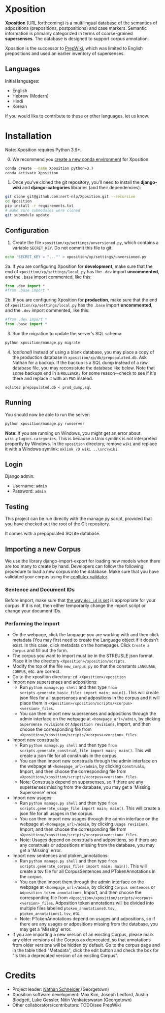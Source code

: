 # Xposition

__Xposition__ (URL forthcoming) is a multilingual database of the semantics of adpositions (prepositions, postpositions) and case markers.
Semantic information is primarily categorized in terms of coarse-grained __supersenses__.
The database is designed to support corpus annotation.

Xposition is the successor to [PrepWiki](http://demo.ark.cs.cmu.edu/PrepWiki/), which was limited to English prepositions
and used an earlier inventory of supersenses.

## Languages

Initial languages:

* English
* Hebrew (Modern)
* Hindi
* Korean

If you would like to contribute to these or other languages, let us know.


# Installation

Note: Xposition requires Python 3.6+.

0. We recommend you [create a new conda environment](https://docs.conda.io/projects/conda/en/latest/user-guide/tasks/manage-environments.html#creating-an-environment-with-commands) for Xposition:

```sh
conda create --name Xposition python=3.7
conda activate Xposition
```

1. Once you've cloned the git repository, you'll need to install the __django-wiki__ and __django-categories__ libraries (and their dependencies):

```sh
git clone git@github.com:nert-nlp/Xposition.git --recursive
cd Xposition
pip install -r requirements.txt
# make sure submodules were cloned
git submodule update
```

## Configuration

1. Create the file `xposition/xp/settings/unversioned.py`, which
contains a variable `SECRET_KEY`. Do not commit this file to git.

```sh
echo 'SECRET_KEY = "..."' > xposition/xp/settings/unversioned.py
```

2a. If you are configuring Xposition for **development**, make sure that the end
of `xposition/xp/settings/local.py` has the `.dev` import
**uncommented**, and the `.base` import commented, like this:

```py
from .dev import *
#from .base import *
```

2b. If you are configuring Xposition for **production**, make sure that the end
of `xposition/xp/settings/local.py` has the `.base` import
**uncommented**, and the `.dev` import commented, like this:

```py
#from .dev import *
from .base import *
```

3. Run the migration to update the server's SQL schema:

```sh
python xposition/manage.py migrate
```

4. _(optional)_ Instead of using a blank database, you may place a copy of the production 
database in `xposition/xp/db/prepopulated.db`. Ask Nathan for a backup. If the backup
is a SQL dump instead of a raw database file, you may reconsistute the database like below.
Note that some backups end in a `ROLLBACK;` for some reason--check to see if it's there and
replace it with an `END` instead.

```
sqlite3 prepopulated.db < prod_dump.sql
```

## Running
You should now be able to run the server:

```sh
python xposition/manage.py runserver
```

**Note**: If you are running on Windows, you might get an error about `wiki.plugins.categories`. This is because a Unix symlink is not interpreted propertly by Windows. In the `xposition` directory, remove `wiki` and replace it with a Windows symlink: `mklink /D wiki ..\src\wiki`.

## Login

Django admin:

  * Username: `admin`
  * Password: `admin`

## Testing

This project can be run directly with the manage.py script, provided
that you have checked out the root of the Git repository.

It comes with a prepopulated SQLite database.

## Importing a new Corpus

We use the library django-import-export for loading new models when there are too many to create by hand.
Developers can follow the following procedure to load a new corpus into the database.
Make sure that you have validated your corpus using the [conllulex validator](https://github.com/nert-nlp/conllulex).

### Sentence and Document IDs
Before import, make sure that [the way `doc_id` is set](https://github.com/nert-nlp/Xposition/blob/master/xposition/scripts/new_corpus.py#L121) is appropriate for your corpus.
If it is not, then either temporarily change the import script or change your document IDs.

### Performing the Import

- On the webpage, click the language you are working with and then click metadata (You may first need to create the Language object if it doesn't exist. In this case, click metadata on the homepage). Click `Create a Corpus` and fill out the form.
- The corpus you want to import must be in the STREUSLE json format. Place it in the directory `<Xposition>/xposition/scripts`.
- Modify the top of the file `new_corpus.py` so that the constants `LANGUAGE`, `CORPUS`, etc. are correct.
- Go to the xposition directory: `cd <Xposition>/xposition`
- Import new supersenses and adpositions:
	- Run `python manage.py shell` and then type `from scripts.generate_basic_files import main; main()`. This will create json files for all supersenses and adpositions in the corpus and it will place them in `<Xposition>/xposition/scripts/<corpus><version>_files`.
	- You can then import new supersenses and adpositions through the admin interface on the webpage at `<homepage_url>/admin`, by clicking `Supersense revisions` or `Adposition revisions`, Import, and then choose the corresponding file from `<Xposition>/xposition/scripts/<corpus><version>_files`.
- Import new construals:
	- Run `python manage.py shell` and then type `from scripts.generate_construal_file import main; main()`. This will create a json file for all construals in the corpus.
	- You can then import new construals through the admin interface on the webpage at `<homepage_url>/admin`, by clicking `Construals`, Import, and then choose the corresponding file from `<Xposition>/xposition/scripts/<corpus><version>_files`.
	- Note: Construals depend on supersenses, so if there are any supersenses missing from the database, you may get a 'Missing Supersense' error.
- Import new usages:
	- Run `python manage.py shell` and then type `from scripts.generate_usage_file import main; main()`. This will create a json file for all usages in the corpus.
	- You can then import new usages through the admin interface on the webpage at `<homepage_url>/admin`, by clicking `Usage revisions`, Import, and then choose the corresponding file from `<Xposition>/xposition/scripts/<corpus><version>_files`.
	- Note: Usages depend on construals and adpositions, so if there are any construals or adpositions missing from the database, you may get a 'Missing' error.
- Import new sentences and ptoken_annotations:
	- Run `python manage.py shell` and then type `from scripts.generate_corpus_files import main; main()`. This will create a tsv file for all CorpusSentences and PTokenAnnotations in the corpus.
	- You can then import them through the admin interface on the webpage at `<homepage_url>/admin`, by clicking `Corpus sentences` or `Adposition token annotations`, Import, and then choose the corresponding file from `<Xposition>/xposition/scripts/<corpus><version>_files`. Adposition token annotations will be divided into multiple files labelled `ptoken_annotations0.tsv`, `ptoken_annotations1.tsv`, etc.
	- Note: PTokenAnnotations depend on usages and adpositions, so if there are any usages or adpositions missing from the database, you may get a 'Missing' error.
- If you are importing a new version of an existing Corpus, please mark any older versions of the Corpus as deprecated, so that annotations from older versions will be hidden by default. Go to the corpus page and in the table titled "Metadata", click the edit button and check the box for "Is this a deprecated version of an existing Corpus".

# Credits

* Project leader: [Nathan Schneider](http://nathan.cl) (Georgetown)
* Xposition software development: Max Kim, Joseph Ledford, Austin Blodgett, Luke Gessler, Nitin Venkateswaran (Georgetown)
* Other collaborators/contributors: TODO/see PrepWiki
